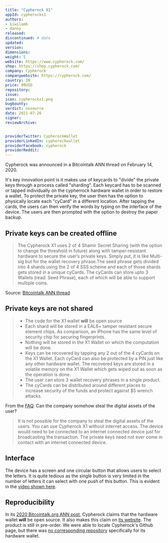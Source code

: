 ```yaml
---
title: "Cypherock X1"
appId: cypherockx1
authors:
- kiwilamb
- danny
released: 
discontinued: # date
updated:
version:
dimensions: 
weight: 5
website: https://www.cypherock.com/
shop: https://shop.cypherock.com/
company: Cypherock
companywebsite: https://cypherock.com/
country: IN
price: 99USD
repository: 
issue:
icon: cypherockx1.png
bugbounty:
verdict: nosource 
date: 2021-07-26
signer:
reviewArchive:


providerTwitter: CypherockWallet
providerLinkedIn: cypherockwallet
providerFacebook: cypherock
providerReddit: 
---
```



Cypherock was announced in a Bitcointalk ANN thread on February 14, 2020.

It's key innovation point is it makes use of keycards to "divide" the private keys through a process called "sharding". Each keycard has to be scanned or tapped individually on the cypherrock hardware wallet in order to restore a wallet. To protect the private key, the user then has the option to physically locate each "cyCard" in a different location. After tapping the cards, the users can then verify the words by typing on the interface of the device. The users are then prompted with the option to destroy the paper backup.
 
## Private keys can be created offline

> The Cypherock X1 uses 2 of 4 Shamir Secret Sharing (with the option to change the threshold in future) along with tamper-resistant hardware to secure the user’s private keys. Simply put, it is like Multi-sig but for the wallet recovery phrase.The seed phrase gets divided into 4 shards using the 2 of 4 SSS scheme and each of those shards gets stored in a unique cyCards. The cyCards can store upto 3 Wallets (read: Seed Phrase), each of which will be able to support multiple coins.

Source: [Bitcointalk ANN thread](https://bitcointalk.org/index.php?topic=5225800.0)

## Private keys are not shared 

> - The code for the X1 wallet **will** be open source
> - Each shard will be stored in a EAL6+ tamper resistant secure element chips. As comparison, an iPhone has the same level of security chip for securing fingerprints.
> - Nothing will be stored in the X1 Wallet on which the computation will be done.
> - Keys can be recovered by tapping any 2 out of the 4 cyCards on the X1 Wallet. Each cyCard can also be protected by a PIN just like any other hardware wallet. The recovered keys are stored in a volatile memory on the X1 Wallet which gets wiped out as soon as the operation is done.
> - The user can store 3 wallet recovery phrases in a single product.
> - The cyCards can be distributed around different places to increase security of the funds and protect against $5 wrench attacks.

From the [FAQ](https://www.cypherock.com/faq/): Can the company somehow steal the digital assets of the user?

> It is not possible for the company to steal the digital assets of the users. You can use Cypherock X1 without internet access. The device would need to be connected to an internet connected device just for broadcasting the transaction. The private keys need not ever come in contact with an internet connected device.

## Interface

The device has a screen and one circular button that allows users to select the letters. It is quite tedious as the single button is very limited in the number of letters it can select with one push of this button. This is evident in the [video shown here](https://youtu.be/eD3CZMPumCk?t=204).

## Reproducibility

In its [2020 Bitcointalk.org ANN post](https://bitcointalk.org/index.php?topic=5225800.0), Cypherock claims that the hardware wallet **will** be open source. It also makes this claim on [its website](https://twitter.com/BitcoinWalletz/status/1462700172719243266). The product is still in pre-order. We were able to locate Cypherock's Github page, but there was [no corresponding repository](https://twitter.com/BitcoinWalletz/status/1462694293085118466) specifically for its hardware wallet. 